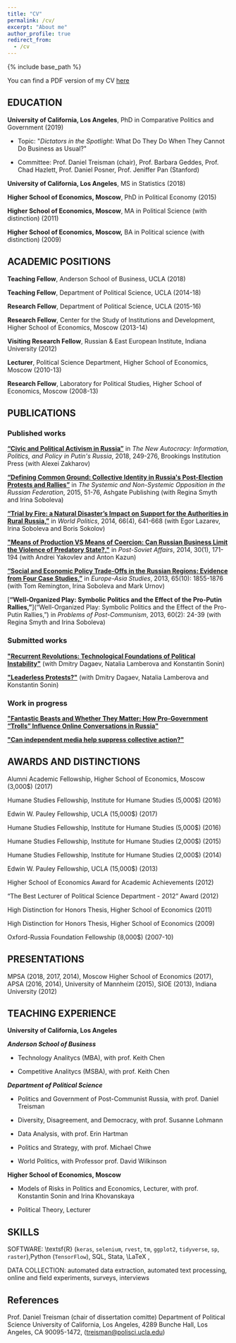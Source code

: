 ```yaml
---
title: "CV"
permalink: /cv/
excerpt: "About me"
author_profile: true
redirect_from: 
  - /cv
---
```


{% include base_path %}



You can find a PDF version of my CV [here](https://AntonSobolev.github.io/files/Anton-Sobolev-CV.pdf)


## EDUCATION

**University of California, Los Angeles**, PhD in Comparative Politics and Government  (2019)

  * Topic: "*Dictators in the Spotlight*: What Do They Do When They Cannot Do Business as
Usual?"

  * Committee: Prof. Daniel Treisman (chair), Prof. Barbara Geddes, Prof. Chad Hazlett, Prof. Daniel Posner, Prof. Jeniffer Pan (Stanford)

**University of California, Los Angeles**, MS in Statistics  (2018)

**Higher School of Economics, Moscow**, PhD in Political Economy  (2015)

**Higher School of Economics, Moscow**, MA in  Political Science (with distinction)  (2011)

**Higher School of Economics, Moscow,** BA in Political science (with distinction)  (2009)

## ACADEMIC POSITIONS

**Teaching Fellow**, Anderson School of Business, UCLA (2018) 

**Teaching Fellow**, Department of Political Science, UCLA (2014-18)

**Research Fellow**, Department of Political Science, UCLA (2015-16)

**Research Fellow**, Center for the Study of Institutions and Development, Higher School of Economics, Moscow (2013-14)

**Visiting Research Fellow**, Russian & East European Institute, Indiana University  (2012)

**Lecturer**, Political Science Department, Higher School of Economics, Moscow (2010-13)

**Research Fellow**, Laboratory for Political Studies, Higher School of Economics, Moscow (2008-13)

## PUBLICATIONS

### Published works

[**“Civic and Political Activism in Russia”**](http://www.jstor.org/stable/10.7864/j.ctt1zkjzsh.13) in *The New Autocracy: Information, Politics, and Policy in Putin's Russia*, 2018, 249-276, Brookings Institution Press (with Alexei Zakharov)

[**“Defining Common Ground: Collective Identity in Russia's Post-Election Protests and Rallies”**](https://AntonSobolev.github.com/files/2013-Defining-Commong-Ground.pdf) in *The Systemic and Non-Systemic Opposition in the Russian Federation*, 2015, 51-76, Ashgate Publishing (with Regina Smyth and Irina Soboleva)

[**“Trial by Fire: a Natural Disaster’s Impact on Support for the Authorities in Rural Russia,”**](http://dx.doi.org/10.1017/S0043887114000215) in *World Politics*, 2014, 66(4), 641-668  (with Egor Lazarev, Irina Soboleva and Boris Sokolov) 

[**"Means of Production VS Means of Coercion: Can Russian Business Limit the Violence of Predatory State?,"**](http://www.tandfonline.com/doi/full/10.1080/1060586X.2013.859434) in *Post-Soviet Affairs*, 2014, 30(1), 171-194 (with Andrei Yakovlev and Anton Kazun)

[**“Social and Economic Policy Trade-Offs  in the Russian Regions: Evidence from Four Case Studies,”**](http://www.tandfonline.com/doi/full/10.1080/09668136.2013.838055) in *Europe-Asia Studies*, 2013, 65(10): 1855-1876 (with Tom Remington, Irina Soboleva and Mark Urnov) 

[**“Well-Organized Play: Symbolic Politics and the Effect of the Pro-Putin Rallies,”**](“Well-Organized Play: Symbolic Politics and the Effect of the Pro-Putin Rallies,”) in *Problems of Post-Communism*, 2013, 60(2): 24-39 (with Regina Smyth and Irina Soboleva) 

### Submitted works
[**"Recurrent Revolutions: Technological Foundations of Political Instability"**](http://papers.ssrn.com/sol3/papers.cfm?abstract_id=2365057) (with Dmitry Dagaev, Natalia Lamberova and Konstantin Sonin)

[**"Leaderless Protests?"**](#published-works) (with Dmitry Dagaev, Natalia Lamberova and Konstantin Sonin)

### Work in progress
[**"Fantastic Beasts and Whether They Matter: How Pro-Government “Trolls” Influence Online Conversations in Russia"**](#published-works)

[**"Can independent media help suppress collective action?"**](#published-works)

## AWARDS AND DISTINCTIONS

Alumni Academic Fellowship, Higher School of Economics, Moscow (3,000$) (2017)

Humane Studies Fellowship, Institute for Humane Studies (5,000$) (2016)

Edwin W. Pauley Fellowship, UCLA (15,000$) (2017)

Humane Studies Fellowship, Institute for Humane Studies (5,000$) (2016)

Humane Studies Fellowship, Institute for Humane Studies (2,000$) (2015) 

Humane Studies Fellowship, Institute for Humane Studies (2,000$) (2014)

Edwin W. Pauley Fellowship, UCLA (15,000$) (2013)

Higher School of Economics Award for Academic Achievements (2012)

“The Best Lecturer of Political Science Department - 2012” Award (2012)

High Distinction for Honors Thesis, Higher School of Economics (2011) 

High Distinction for Honors Thesis, Higher School of Economics (2009)

Oxford-Russia Foundation Fellowship (8,000$) (2007-10) 

## PRESENTATIONS

MPSA (2018, 2017, 2014), Moscow Higher School of Economics (2017), APSA (2016, 2014), University of Mannheim (2015), SIOE (2013), Indiana University (2012)

## TEACHING EXPERIENCE

**University of California, Los Angeles**

***Anderson School of Business***

  * Technology Analitycs (MBA), with prof. Keith Chen

  * Competitive Analitycs (MSBA), with prof. Keith Chen

***Department of Political Science***

  * Politics and Government of Post-Communist Russia, with prof. Daniel Treisman

  * Diversity, Disagreement, and Democracy, with prof. Susanne Lohmann

  * Data Analysis, with prof. Erin Hartman

  * Politics and Strategy, with prof. Michael Chwe

  * World Politics, with Professor prof. David Wilkinson

**Higher School of Economics, Moscow**

  * Models of Risks in Politics and Economics, Lecturer, with prof. Konstantin Sonin and Irina Khovanskaya 

  * Political Theory, Lecturer

## SKILLS

SOFTWARE:  \textsf{R} (`keras`, `selenium`, `rvest`, `tm`, `ggplot2`, `tidyverse`, `sp`, `raster`),Python (`TensorFlow`), SQL,  Stata, \LaTeX , 

DATA COLLECTION: automated data extraction, automated text processing, online and field experiments, surveys, interviews

## References
Prof. Daniel Treisman (chair of dissertation comitte) Department of Political Science
University of California, Los Angeles, 4289 Bunche Hall, Los Angeles, CA 90095-1472, (treisman@polisci.ucla.edu)